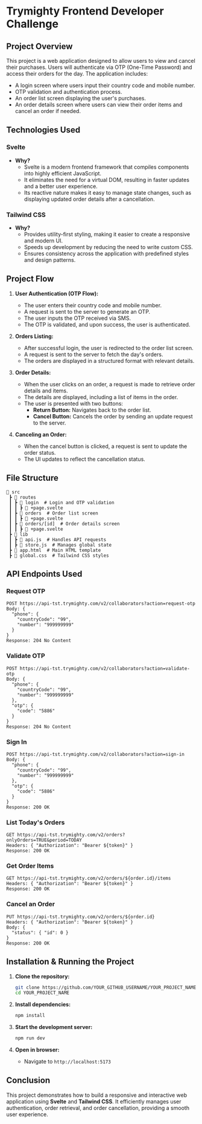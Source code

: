 # Trymighty Frontend Developer Challenge

## Project Overview
This project is a web application designed to allow users to view and cancel their purchases. Users will authenticate via OTP (One-Time Password) and access their orders for the day. The application includes:

- A login screen where users input their country code and mobile number.
- OTP validation and authentication process.
- An order list screen displaying the user's purchases.
- An order details screen where users can view their order items and cancel an order if needed.

## Technologies Used

### **Svelte**
- **Why?**
  - Svelte is a modern frontend framework that compiles components into highly efficient JavaScript.
  - It eliminates the need for a virtual DOM, resulting in faster updates and a better user experience.
  - Its reactive nature makes it easy to manage state changes, such as displaying updated order details after a cancellation.

### **Tailwind CSS**
- **Why?**
  - Provides utility-first styling, making it easier to create a responsive and modern UI.
  - Speeds up development by reducing the need to write custom CSS.
  - Ensures consistency across the application with predefined styles and design patterns.

## Project Flow

1. **User Authentication (OTP Flow):**
   - The user enters their country code and mobile number.
   - A request is sent to the server to generate an OTP.
   - The user inputs the OTP received via SMS.
   - The OTP is validated, and upon success, the user is authenticated.

2. **Orders Listing:**
   - After successful login, the user is redirected to the order list screen.
   - A request is sent to the server to fetch the day's orders.
   - The orders are displayed in a structured format with relevant details.

3. **Order Details:**
   - When the user clicks on an order, a request is made to retrieve order details and items.
   - The details are displayed, including a list of items in the order.
   - The user is presented with two buttons:
     - **Return Button:** Navigates back to the order list.
     - **Cancel Button:** Cancels the order by sending an update request to the server.

4. **Canceling an Order:**
   - When the cancel button is clicked, a request is sent to update the order status.
   - The UI updates to reflect the cancellation status.

## File Structure

```
📂 src
 ┣ 📂 routes
 ┃ ┣ 📂 login  # Login and OTP validation
 ┃ ┃ ┣ 📜 +page.svelte
 ┃ ┣ 📂 orders  # Order list screen
 ┃ ┃ ┣ 📜 +page.svelte
 ┃ ┣ 📂 orders/[id]  # Order details screen
 ┃ ┃ ┣ 📜 +page.svelte
 ┣ 📂 lib
 ┃ ┣ 📜 api.js  # Handles API requests
 ┃ ┣ 📜 store.js  # Manages global state
 ┣ 📜 app.html  # Main HTML template
 ┣ 📜 global.css  # Tailwind CSS styles
```

## API Endpoints Used

### **Request OTP**
```
POST https://api-tst.trymighty.com/v2/collaborators?action=request-otp
Body: {
  "phone": {
    "countryCode": "99",
    "number": "999999999"
  }
}
Response: 204 No Content
```

### **Validate OTP**
```
POST https://api-tst.trymighty.com/v2/collaborators?action=validate-otp
Body: {
  "phone": {
    "countryCode": "99",
    "number": "999999999"
  },
  "otp": {
    "code": "5886"
  }
}
Response: 204 No Content
```

### **Sign In**
```
POST https://api-tst.trymighty.com/v2/collaborators?action=sign-in
Body: {
  "phone": {
    "countryCode": "99",
    "number": "999999999"
  },
  "otp": {
    "code": "5886"
  }
}
Response: 200 OK
```

### **List Today's Orders**
```
GET https://api-tst.trymighty.com/v2/orders?onlyOrders=TRUE&period=TODAY
Headers: { "Authorization": "Bearer ${token}" }
Response: 200 OK
```

### **Get Order Items**
```
GET https://api-tst.trymighty.com/v2/orders/${order.id}/items
Headers: { "Authorization": "Bearer ${token}" }
Response: 200 OK
```

### **Cancel an Order**
```
PUT https://api-tst.trymighty.com/v2/orders/${order.id}
Headers: { "Authorization": "Bearer ${token}" }
Body: {
  "status": { "id": 0 }
}
Response: 200 OK
```

## Installation & Running the Project

1. **Clone the repository:**
   ```sh
   git clone https://github.com/YOUR_GITHUB_USERNAME/YOUR_PROJECT_NAME.git
   cd YOUR_PROJECT_NAME
   ```

2. **Install dependencies:**
   ```sh
   npm install
   ```

3. **Start the development server:**
   ```sh
   npm run dev
   ```

4. **Open in browser:**
   - Navigate to `http://localhost:5173`

## Conclusion
This project demonstrates how to build a responsive and interactive web application using **Svelte** and **Tailwind CSS**. It efficiently manages user authentication, order retrieval, and order cancellation, providing a smooth user experience.

